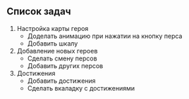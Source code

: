 ## Список задач

1. Настройка карты героя
    + Доделать анимацию при нажатии на кнопку перса
    + Добавить шкалу
2. Добавление новых героев
    + Сделать смену персов
    + Добавить других персов
3. Достижения
    + Добавить достижения
    + Сделать вкаладку с достижениями